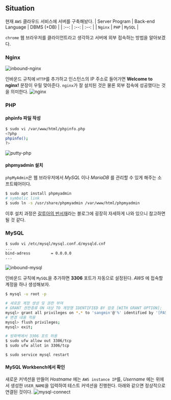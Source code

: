 ## Situation
현재 `AWS` 클라우드 서비스에 서버를 구축해놨다.
| Server Program | Back-end Language | DBMS (+DB) |
| :--: | :--: | :--: |
| `Nginx` | `PHP` | `MySQL` |

`chrome` 웹 브라우저를 클라이언트라고 생각하고 서버에 외부 접속하는 방법을 알아보겠다.

### Nginx
![inbound-nginx](https://user-images.githubusercontent.com/46131688/104551834-f4eb6b00-567a-11eb-9008-8d7767a0e092.png)

인바운드 규칙에 `HTTP`를 추가하고 인스턴스의 IP 주소로 들어가면 **Welcome to nginx!** 문장이 우릴 맞아준다. `nginx`가 잘 설치된 것은 물론 외부 접속에 성공했다는 것을 의미한다.
![nginx](https://user-images.githubusercontent.com/46131688/104551840-f7e65b80-567a-11eb-8df4-3df2aa6b71e4.png)

### PHP
#### phpinfo 파일 작성
```sh
$ sudo vi /var/www/html/phpinfo.php
<?php
phpinfo();
?>
```
![putty-php](https://user-images.githubusercontent.com/46131688/104551855-fc127900-567a-11eb-81a0-34306b63a860.png)

#### phpmyadmin 설치
`phpMyAdmin`은 웹 브라우저에서 *MySQL* 이나 *MariaDB* 를 관리할 수 있게 해주는 소프트웨어이다.
```sh
$ sudo apt install phpmyadmin
# symbolic link
$ sudo ln -s /usr/share/phpmyadmin /var/www/html/phpmyadmin
```
이후 설치 과정은 [갈루아의 반서재](https://antilibrary.org/1901)라는 블로그에 굉장히 자세하게 나와 있으니 참고하면 될 것 같다.

### MySQL
```sh
$ sudo vi /etc/mysql/mysql.conf.d/mysqld.cnf
...
bind-adress         = 0.0.0.0
...
```
![inbound-mysql](https://user-images.githubusercontent.com/46131688/104551865-00d72d00-567b-11eb-90ee-01ae185c0b0f.png)

인바운드 규칙에 `MySQL`을 추가하면 **3306** 포트가 자동으로 설정된다. *AWS* 에 접속할 계정을 하나 생성해보자.
```sh
$ mysql -u root -p

# 새로운 계정 생성 및 권한 부여
# GRANT 권한종류 ON 대상 TO 계정명 IDENTIFIED BY 암호 [WITH GRANT OPTION];
mysql> grant all privileges on *.* to 'sangmin'@'%' identified by '[PASSWORD]' with grant option;
# 변경 내용 적용
mysql> flush privileges;
mysql> exit;
```

```sh
# 방화벽에서 3306 포트 허용
$ sudo ufw allow out 3306/tcp
$ sudo ufw allot in 3306/tcp

$ sudo service mysql restart
```

#### MySQL Workbench에서 확인
새로운 커넥션을 만들어 *Hostname* 에는 `AWS instance IP`를, *Username* 에는 위에서 생성한 `USER_NAME`을 입력하여 테스트 커넥션을 진행한다. 아래와 같으면 정상적으로 연결된 것이다.
![mysql-connect](https://user-images.githubusercontent.com/46131688/104551874-046ab400-567b-11eb-91a0-6608c9cf0fb8.png)
